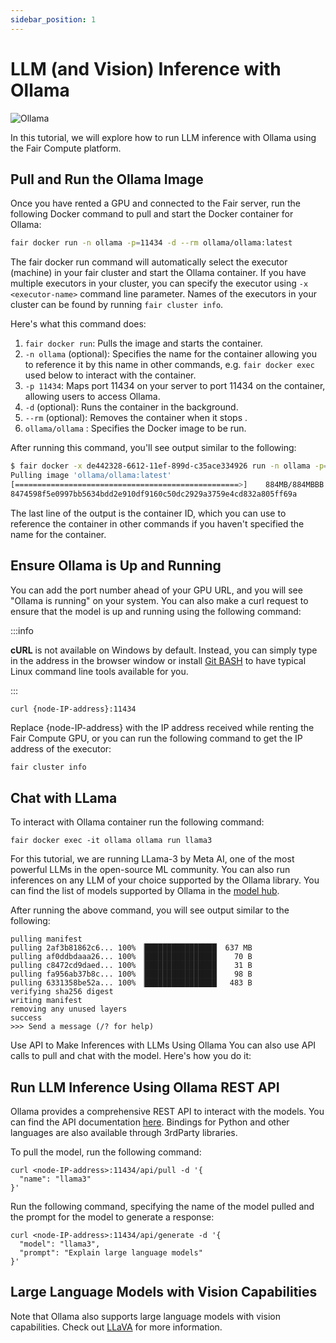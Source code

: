 ```yaml
---
sidebar_position: 1
---
```


# LLM (and Vision) Inference with Ollama 

<div>
<img src={require("/static/img/llama.png").default} alt="Ollama"/>
</div>


In this tutorial, we will explore how to run LLM inference with Ollama using the Fair Compute platform.

## Pull and Run the Ollama Image

Once you have rented a GPU and connected to the Fair server, run the 
following Docker command to pull and start the Docker container for Ollama:

```bash
fair docker run -n ollama -p=11434 -d --rm ollama/ollama:latest
```

The fair docker run command will automatically select the executor (machine)
in your fair cluster and start the Ollama container. If you have multiple executors
in your cluster, you can specify the executor using `-x <executor-name>`
command line parameter. Names of the executors in your cluster
can be found by running `fair cluster info`.

Here's what this command does:

1. `fair docker run`: Pulls the image and starts the container.
2. `-n ollama` (optional): Specifies the name for the container
allowing you to reference it by this name in other commands,
e.g. `fair docker exec` used below to interact with the container.
3. `-p 11434`: Maps port 11434 on your server to port 11434 on the container, allowing users to access Ollama.
4. `-d` (optional): Runs the container in the background.
5. `--rm` (optional): Removes the container when it stops .
6. `ollama/ollama` : Specifies the Docker image to be run.

After running this command, you'll see output similar to the following:

```bash
$ fair docker -x de442328-6612-11ef-899d-c35ace334926 run -n ollama -p=11434 -d --rm ollama/ollama:latest
Pulling image 'ollama/ollama:latest'
[==================================================>]    884MB/884MBBB
8474598f5e0997bb5634bdd2e910df9160c50dc2929a3759e4cd832a805ff69a
```

The last line of the output is the container ID, which you can use to reference the container in other commands
if you haven't specified the name for the container.

## Ensure Ollama is Up and Running

You can add the port number ahead of your GPU URL, and you will see 
"Ollama is running" on your system. You can also make a curl request
to ensure that the model is up and running using the following command:

:::info

**cURL** is not available on Windows by default. Instead, you can simply type in
the address in the browser window or install [Git BASH](https://gitforwindows.org/)
to have typical Linux command line tools available for you.

:::

```bash
curl {node-IP-address}:11434
```

Replace {node-IP-address} with the IP address received while renting the
Fair Compute GPU, or you can run the following command to get the IP address of the executor:

```shell
fair cluster info
```

## Chat with LLama

To interact with Ollama container run the following command:

```shell
fair docker exec -it ollama ollama run llama3
```

For this tutorial, we are running LLama-3 by Meta AI, one of the most powerful 
LLMs in the open-source ML community. You can also run inferences on any LLM of
your choice supported by the Ollama library. You can find the list of models 
supported by Ollama in the [model hub](https://ollama.com/library).

After running the above command, you will see output similar to the following:

```shell
pulling manifest 
pulling 2af3b81862c6... 100% ▕████████████████▏ 637 MB                         
pulling af0ddbdaaa26... 100% ▕████████████████▏   70 B                         
pulling c8472cd9daed... 100% ▕████████████████▏   31 B                         
pulling fa956ab37b8c... 100% ▕████████████████▏   98 B                         
pulling 6331358be52a... 100% ▕████████████████▏  483 B                         
verifying sha256 digest 
writing manifest 
removing any unused layers 
success 
>>> Send a message (/? for help)
```

Use API to Make Inferences with LLMs Using Ollama
You can also use API calls to pull and chat with the model. Here's how you do it:

## Run LLM Inference Using Ollama REST API

Ollama provides a comprehensive REST API to interact with the models.
You can find the API documentation [here](https://github.com/ollama/ollama/blob/main/docs/api.md).
Bindings for Python and other languages are also available through 3rdParty libraries.

To pull the model, run the following command:

```shell
curl <node-IP-address>:11434/api/pull -d '{ 
  "name": "llama3"
}'
```

Run the following command, specifying the name of the model pulled and the prompt for the model to generate a response:

```shell
curl <node-IP-address>:11434/api/generate -d '{
  "model": "llama3",
  "prompt": "Explain large language models"
}'  
```

## Large Language Models with Vision Capabilities

Note that Ollama also supports large language models with vision capabilities.
Check out [LLaVA](https://ollama.com/library/llava) for more information.

